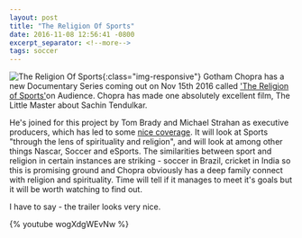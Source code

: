 ```yaml
--- 
layout: post
title: "The Religion Of Sports"
date: 2016-11-08 12:56:41 -0800
excerpt_separator: <!--more-->
tags: soccer
---
```

![The Religion Of Sports](http://news.directv.com/wp-content/uploads/2016/11/290794-lg__news-religionsOfSports.jpg){:class="img-responsive"}
Gotham Chopra has a new Documentary Series coming out on Nov 15th 2016 called ['The Religion of Sports'](http://religion-of-sports.com/)on Audience. Chopra has made one absolutely excellent film, The Little Master about Sachin Tendulkar.  
<!--more-->
He's joined for this project by Tom Brady and Michael Strahan as executive producers, which has led to some [nice coverage](http://www.hollywoodreporter.com/live-feed/tom-brady-michael-strahan-team-924775).  It will look at Sports "through the lens of spirituality and religion", and will look at among other things Nascar, Soccer and eSports.  The similarities between sport and religion in certain instances are striking - soccer in Brazil, cricket in India so this is promising ground and Chopra obviously has a deep family connect with religion and spirituality.  Time will tell if it manages to meet it's goals but it will be worth watching to find out. 

I have to say - the trailer looks very nice.

{% youtube wogXdgWEvNw %}

